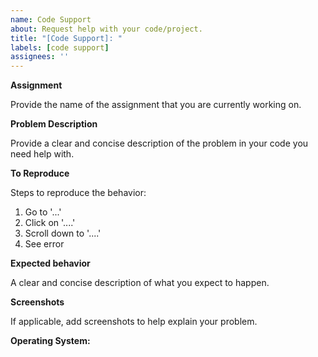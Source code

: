 ```yaml
---
name: Code Support
about: Request help with your code/project.
title: "[Code Support]: "
labels: [code support]
assignees: ''
---
```

<!---
Make sure to tag your TA when creating the issue.
-->
**Assignment**

Provide the name of the assignment that you are currently working on.

**Problem Description**

Provide a clear and concise description of the problem in your code you need help with.

**To Reproduce**

Steps to reproduce the behavior:
1. Go to '...'
2. Click on '....'
3. Scroll down to '....'
4. See error

**Expected behavior**

A clear and concise description of what you expect to happen.

**Screenshots**

If applicable, add screenshots to help explain your problem.

**Operating System:**
